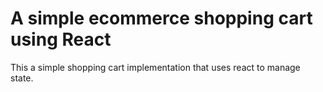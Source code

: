 # A simple ecommerce shopping cart using React

This a simple shopping cart implementation that uses react to manage state.